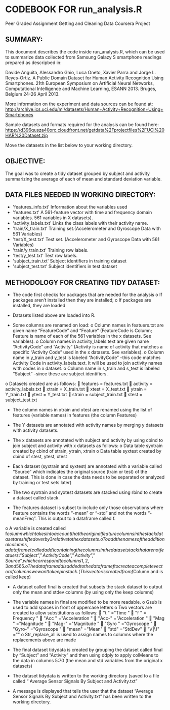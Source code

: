 # CODEBOOK FOR run_analysis.R
Peer Graded Assignment Getting and Cleaning Data Coursera Project

## SUMMARY:
This document describes the code inside run_analysis.R, which can be used to summarize data collected from Samsung Galazy S smartphone readings prepared as descripbed in:

Davide Anguita, Alessandro Ghio, Luca Oneto, Xavier Parra and Jorge L. Reyes-Ortiz. A Public Domain Dataset for Human Activity Recognition Using Smartphones. 21th European Symposium on Artificial Neural Networks, Computational Intelligence and Machine Learning, ESANN 2013. Bruges, Belgium 24-26 April 2013.

More information on the experiment and data sources can be found at: http://archive.ics.uci.edu/ml/datasets/Human+Activity+Recognition+Using+Smartphones

Sample datasets and formats required for the analysis can be found here:
https://d396qusza40orc.cloudfront.net/getdata%2Fprojectfiles%2FUCI%20HAR%20Dataset.zip

Move the datasets in the list below to your working directory.

## OBJECTIVE:
The goal was to create a tidy dataset grouped by subject and activity summarizing the average of each of mean and standard deviation variable.

## DATA FILES NEEDED IN WORKING DIRECTORY:
- 'features_info.txt'     Information about the variables used 
- 'features.txt'          A 561-feature vector with time and frequency domain variables.  561 variables in X datasets).
- 'activity_labels.txt'   Links the class labels with their activity name.
- 'train/X_train.txt'     Training set.(Accelerometer and Gyroscope Data with 561 Variables)
- 'test/X_test.txt'       Test set.  (Accelerometer and Gyroscope Data with 561 Variables)
- 'train/y_train.txt'     Training row labels.
- 'test/y_test.txt'       Test row labels.
- 'subject_train.txt'     Subject identifiers in training dataset
- 'subject_test.txt'      Subject identifiers in test dataset

## METHODOLOGY FOR CREATING TIDY DATASET:
-	The code first checks for packages that are needed for the analysis
o	If packages aren’t installed then they are installed; 
o	If packages are installed, they are loaded

-	Datasets listed above are loaded into R.
-	Some columns are renamed on load:
o	Column names in featuers.txt are given name “FeatureCode” and “Feature”  (FeatureCode is Column; Feature is name of each of the 561 variables in the x datasets.  See variables).
o	Column names in activity_labels.text are given name “ActivityCode” and “Activity”  (Activity is name of activity that matches a specific “Activity Code” used in the x datasets.  See variables).
o	Column name in y_train and y_test is labeled “ActivityCode” –this code matches Activity Code in activity_labels.text.  It will be used to join activity names with codes in x dataset.
o	Column name in s_train and s_test is labeled “Subject” –since these are subject identifiers.

o	Datasets created are as follows:
	features = features.txt
	activity = activity_labels.txt
	xtrain = X_train.txt
	xtest = X_test.txt
	ytrain = Y_train.txt
	ytest = Y_test.txt
	strain = subject_train.txt
	stest = subject_test.txt

-	The column names in xtrain and xtest are renamed using the list of features (variable names) in features  (the column Features)

-	The Y datasets are annotated with activity names by merging y datasets with activity datasets.  

-	The x datasets are annotated with subject and activity by using cbind to join subject and activity with x datasets as follows:
o	Data table syxtrain created by cbind of strain, ytrain, xtrain
o	Data table syxtest created by cbind of stest, ytest, xtest

-	Each dataset (syxtrain and syxtest) are annotated with a variable called “Source” which indicates the original source (train or test) of the dataset.  This is done in case the data needs to be separated or analyzed by training or test sets later)

-	The two syxtrain and syxtest datasets are stacked using rbind to create a dataset called stack.

-	The features dataset is subset to include only those observations where Feature contains the words “-mean” or “-std” and not the words “-meanFreq”.  This is output to a dataframe called f.

o	A variable is created called f$column which takes into account that the original feature columns in the stack dataset are shifted over by 3 relative to the x datasets.
o	To add the names of the additional columns, a dataframe (called add) containing the columns in the dataset stack that are not featuers: “Subject”,”ActivityCode”,”Activity”,”Source” , which correspond to columns 1,2,3 and 565. 
o	The datafram add is added to the dataframe f to create a complete vector of columns we want to keep in stack.  (This vector is created from f$Column and is called keep)

-	A dataset called final is created that subsets the stack dataset to output only the mean and stdev columns (by using only the keep columns)

-	The variable names in final are modified to be more readable.
o	Gsub is used to add spaces in front of uppercase letters
o	Two vectors are created to allow substitutions as follows:
	"t "  ="Time "
	"f "  = Frequency "
	"Acc "  ="Acceleration "
	"Acc-"  ="Acceleration "
	"Mag "  ="Magnitude "
	"Mag-"  ="Magnitude "
	"Gyro " ="Gyroscope "
	"Gyro-" ="Gyroscope "
	"mean"  ="Mean"
	"std"  ="StdDev"
	"\\(|\\)" =""
o	Str_replace_all is used to assign names to columns where the replacements above are made

-	The final dataset tidydata is created by grouping the dataset called final by “Subject” and “Activity” and then using ddply to apply colMeans to the data in columns 5:70 (the mean and std variables from the original x datasets)

-	The dataset tidydata is written to the working directory (saved to a file called “ Average Sensor Signals By Subject and Activity.txt”


-	A message is displayed that tells the user that the dataset  “Average Sensor Signals By Subject and Activity.txt” has been written to the working directory.
